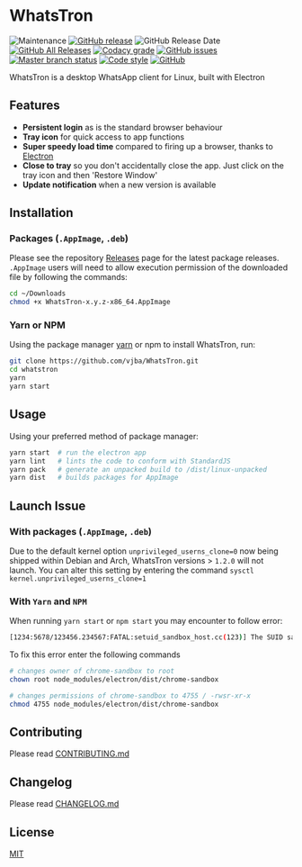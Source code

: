 # WhatsTron

![Maintenance](https://img.shields.io/maintenance/no/2019.svg)
[![GitHub release](https://img.shields.io/github/release/vjba/whatstron.svg)](https://github.com/vjba/whatstron/releases/latest)
![GitHub Release Date](https://img.shields.io/github/release-date/vjba/whatstron.svg)
[![GitHub All Releases](https://img.shields.io/github/downloads/vjba/whatstron/total.svg)](https://github.com/vjba/whatstron/releases/latest)
[![Codacy grade](https://img.shields.io/codacy/grade/9374f413c95a4718b65ac087f64be33d)](https://app.codacy.com/project/vjba/whatstron/dashboard)
[![GitHub issues](https://img.shields.io/github/issues/vjba/whatstron.svg)](https://github.com/vjba/whatstron/issues)
[![Master branch status](https://img.shields.io/travis/vjba/whatstron/master.svg?label=build)](https://travis-ci.org/vjba/whatstron/branches)
[![Code style](https://img.shields.io/badge/code%20style-standard-brightgreen.svg)](https://standardjs.com/)
[![GitHub](https://img.shields.io/github/license/vjba/whatstron.svg)](https://github.com/vjba/whatstron/blob/master/LICENSE.md)

WhatsTron is a desktop WhatsApp client for Linux, built with Electron

## Features

* **Persistent login** as is the standard browser behaviour
* **Tray icon** for quick access to app functions
* **Super speedy load time** compared to firing up a browser, thanks to [Electron](https://electronjs.org)
* **Close to tray** so you don't accidentally close the app. Just click on the tray icon and then 'Restore Window'
* **Update notification** when a new version is available

## Installation

### Packages (`.AppImage`, `.deb`)

Please see the repository [Releases](https://github.com/vjba/whatstron/releases/latest) page for the latest package releases. `.AppImage` users will need to allow execution permission of the downloaded file by following the commands:

```bash
cd ~/Downloads
chmod +x WhatsTron-x.y.z-x86_64.AppImage
```

### Yarn or NPM

Using the package manager [yarn](https://yarnpkg.com/en/docs/getting-started) or npm to install WhatsTron, run:

```bash
git clone https://github.com/vjba/WhatsTron.git
cd whatstron
yarn
yarn start
```

## Usage

Using your preferred method of package manager:

```bash
yarn start  # run the electron app
yarn lint   # lints the code to conform with StandardJS
yarn pack   # generate an unpacked build to /dist/linux-unpacked
yarn dist   # builds packages for AppImage
```

## Launch Issue

### With packages (`.AppImage`, `.deb`)

Due to the default kernel option `unprivileged_userns_clone=0` now being shipped within Debian and Arch, WhatsTron versions > `1.2.0` will not launch. You can alter this setting by entering the command `sysctl kernel.unprivileged_userns_clone=1`

### With `Yarn` and `NPM`

When running `yarn start` or `npm start` you may encounter to follow error:

```bash
[1234:5678/123456.234567:FATAL:setuid_sandbox_host.cc(123)] The SUID sandbox helper binary was found, but is not configured correctly. Rather than run without sandboxing Im aborting now. You need to make sure that /home/user/whatstron/node_modules/electron/dist/chrome-sandbox is owned by root and has mode 4755.
```

To fix this error enter the following commands

```bash
# changes owner of chrome-sandbox to root
chown root node_modules/electron/dist/chrome-sandbox

# changes permissions of chrome-sandbox to 4755 / -rwsr-xr-x
chmod 4755 node_modules/electron/dist/chrome-sandbox
```

## Contributing

Please read [CONTRIBUTING.md](./CONTRIBUTING.md)

## Changelog

Please read [CHANGELOG.md](./CHANGELOG.md)

## License

[MIT](https://github.com/vjba/whatstron/blob/master/LICENSE.md)
